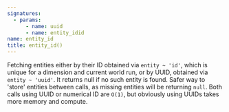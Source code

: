 ```yaml
---
signatures:
  - params:
      - name: uuid
      - name: entity_idid
name: entity_id
title: entity_id()
---
```



Fetching entities either by their ID obtained via `entity ~ 'id'`, which is
unique for a dimension and current world run, or by UUID, obtained via
`entity ~ 'uuid'`. It returns null if no such entity is found. Safer way to
'store' entities between calls, as missing entities will be returning `null`.
Both calls using UUID or numerical ID are `O(1)`, but obviously using UUIDs
takes more memory and compute.

